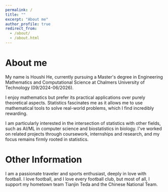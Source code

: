 ```yaml
---
permalink: /
title: ""
excerpt: "About me"
author_profile: true
redirect_from: 
  - /about/
  - /about.html
---
```


About me
======

My name is Houshi He, currently pursuing a Master's degree in Engineering Mathematics and Computational Science at Chalmers University of Technology (09/2024-06/2026). 

I enjoy mathematics but prefer its practical applications over purely theoretical aspects. Statistics fascinates me as it allows me to use mathematical tools to solve real-world problems, which I find incredibly rewarding. 

I am particularly interested in the intersection of statistics with other fields, such as AI/ML in computer science and biostatistics in biology. I've worked on related projects through coursework, internships and research, and my focus remains firmly rooted in statistics.


Other Information
======
I am a passionate traveler and sports enthusiast, deeply in love with football. I love football, and I love every football club, but most of all, I support my hometown team Tianjin Teda and the Chinese National Team.